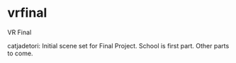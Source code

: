 # vrfinal
VR Final

catjadetori: Initial scene set for Final Project. School is first part. Other parts to come.
